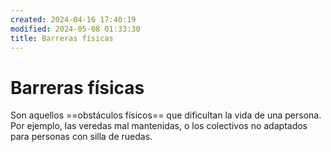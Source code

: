 ```yaml
---
created: 2024-04-16 17:40:19
modified: 2024-05-08 01:33:30
title: Barreras físicas
---
```


# Barreras físicas

Son aquellos ==obstáculos físicos== que dificultan la vida de una persona. Por ejemplo, las veredas mal mantenidas, o los colectivos no adaptados para personas con silla de ruedas.
